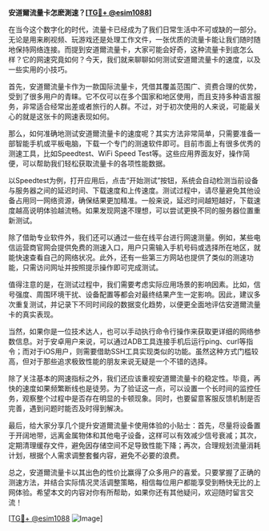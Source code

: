 **安道爾流量卡怎麽測速？[[TG💪+ @esim1088](https://t.me/s/esim1088)]**

在当今这个数字化的时代，流量卡已经成为了我们日常生活中不可或缺的一部分。无论是用来刷视频、玩游戏还是处理工作文件，一张优质的流量卡能让我们随时随地保持网络连接。而提到安道爾流量卡，大家可能会好奇，这种流量卡到底怎么样？它的网速究竟如何？今天，我们就来聊聊如何测试安道爾流量卡的速度，以及一些实用的小技巧。

首先，安道爾流量卡作为一款国际流量卡，凭借其覆盖范围广、资费合理的优势，受到了很多用户的青睐。它不仅可以在多个国家和地区使用，而且支持多种语言服务，非常适合经常出差或者旅行的人群。不过，对于初次使用的人来说，可能最关心的就是这张卡的网速表现如何。

那么，如何准确地测试安道爾流量卡的速度呢？其实方法非常简单，只需要准备一部智能手机或平板电脑，下载一个专门的测速软件即可。目前市面上有很多优秀的测速工具，比如Speedtest、WiFi Speed Test等。这些应用界面友好，操作简便，可以帮助我们轻松获取流量卡的各项性能数据。

以Speedtest为例，打开应用后，点击“开始测试”按钮，系统会自动检测当前设备与服务器之间的延迟时间、下载速度和上传速度。测试过程中，请尽量避免其他设备占用同一网络资源，确保结果更加精准。一般来说，延迟时间越短越好，下载速度越高说明体验越流畅。如果发现网速不理想，可以尝试更换不同的服务器位置重新测试。

除了借助专业软件外，我们还可以通过一些在线平台进行网速测量。例如，某些电信运营商官网会提供免费的测速入口，用户只需输入手机号码或选择所在地区，就能快速查看自己的网络状况。此外，还有一些第三方网站也提供了类似的测速功能，只需访问网址并按照提示操作即可完成测试。

值得注意的是，在测试过程中，我们需要考虑实际应用场景的影响因素。比如，信号强度、周围环境干扰、设备配置等都会对最终结果产生一定影响。因此，建议多次重复测试，并记录下不同时间段的数据变化趋势，以便更全面地评估安道爾流量卡的真实表现。

当然，如果你是一位技术达人，也可以手动执行命令行操作来获取更详细的网络参数信息。对于安卓用户来说，可以通过ADB工具连接手机后运行ping、curl等指令；而对于iOS用户，则需要借助SSH工具实现类似的功能。虽然这种方式门槛较高，但对于那些追求极致性能的朋友来说无疑是一个不错的选择。

除了关注基本的网速指标之外，我们还应该重视安道爾流量卡的稳定性。毕竟，再快的速度如果频繁断线也是徒劳。为了验证这一点，可以设置一个长时间的监控任务，观察整个过程中是否存在明显的卡顿现象。同时，也要留意客服反馈机制是否完善，遇到问题时能否及时得到解决。

最后，给大家分享几个提升安道爾流量卡使用体验的小贴士：首先，尽量将设备置于开阔地带，远离金属物体和其他电子设备，这样可以有效减少信号衰减；其次，定期清理缓存文件，避免因存储空间不足导致性能下降；再次，合理规划流量消耗计划，根据个人需求调整套餐内容，避免不必要的浪费。

总之，安道爾流量卡以其出色的性价比赢得了众多用户的喜爱。只要掌握了正确的测速方法，并结合实际情况灵活调整策略，相信每位用户都能享受到畅快无比的上网体验。希望本文的内容对你有所帮助，如果你还有其他疑问，欢迎随时留言交流！

[[TG💪+ @esim1088](https://t.me/s/esim1088) ![Image](https://i.postimg.cc/4NQfJmqS/Snipaste-2025-05-13-00-14-12.png)]